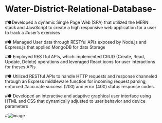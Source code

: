 # Water-District-Relational-Database- 
#●Developed a dynamic Single Page Web (SPA) that utilized the MERN stack and JavaScript to create a high responsive web application for a user to track a #user’s exercises

#●	Managed User data through RESTful APIs exposed by Node.js and Express.js that applied MongoDB for data Storage

#●	Employed RESTful APIs, which implemented CRUD (Create, Read, Update, Delete) operations and leveraged React icons for user interactions for theses APIs

#●	Utilized RESTful APIs to handle HTTP requests and response channeled through an Express middleware function for incoming request parsing; enforced #accurate success (200) and error (400) status response codes.

#●	Developed an interactive and adaptive graphical user interface using HTML and CSS that dynamically adjusted to user behavior and device parameters 

#![image](https://user-images.githubusercontent.com/91397067/226204582-23b212a3-ac15-4fb1-9c0e-9e7524ce6484.png)
